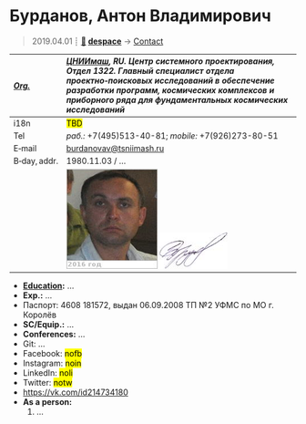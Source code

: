 # Бурданов, Антон Владимирович
> 2019.04.01 ┊ **[🚀](../index/index.md) [despace](index.md)** → [Contact](contact.md)

|*[Org.](contact.md)*|*[ЦНИИмаш](zz_tsniimash.md), RU. Центр системного проектирования, Отдел 1322. Главный специалист отдела проектно‑поисковых исследований в обеспечение разработки программ, космических комплексов и приборного ряда для фундаментальных космических исследований*|
|:--|:--|
|i18n| <mark>TBD</mark> |
|Tel|*раб.:* +7(495)513-40-81; *mobile:* +7(926)273-80-51 |
|E‑mail| <burdanovav@tsniimash.ru> |
|B‑day, addr.| 1980.11.03 / … |
|| ![](f/contact/b/burdanov_001_photo.jpg) [![](f/contact/b/burdanov_001_sign_thumb.jpg)](f/contact/b/burdanov_001_sign.png) |

   - **[Education](edu.md):** …
   - **Exp.:** …
   - Паспорт: 4608 181572, выдан 06.09.2008 ТП №2 УФМС по МО г. Королёв
   - **SC/Equip.:** …
   - **Conferences:** …
   - Git: …
   - Facebook: <mark>nofb</mark>
   - Instagram: <mark>noin</mark>
   - LinkedIn: <mark>noli</mark>
   - Twitter: <mark>notw</mark>
   - <https://vk.com/id214734180>
   - **As a person:**
      1. …

